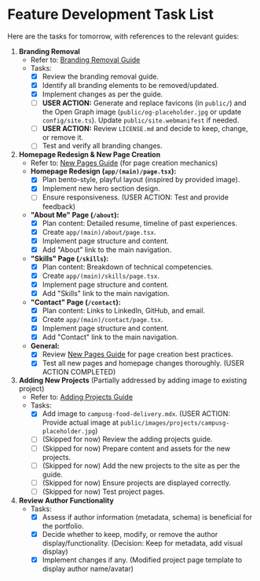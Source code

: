 # Feature Development Task List

Here are the tasks for tomorrow, with references to the relevant guides:

1.  **Branding Removal**
    *   Refer to: [Branding Removal Guide](./docs/branding-removal-guide.md)
    *   Tasks:
        *   [x] Review the branding removal guide.
        *   [x] Identify all branding elements to be removed/updated.
        *   [x] Implement changes as per the guide.
        *   [ ] **USER ACTION:** Generate and replace favicons (in `public/`) and the Open Graph image (`public/og-placeholder.jpg` or update `config/site.ts`). Update `public/site.webmanifest` if needed.
        *   [ ] **USER ACTION:** Review `LICENSE.md` and decide to keep, change, or remove it.
        *   [ ] Test and verify all branding changes.

2.  **Homepage Redesign & New Page Creation**
    *   Refer to: [New Pages Guide](./docs/new-pages-guide.md) (for page creation mechanics)
    *   **Homepage Redesign (`app/(main)/page.tsx`):**
        *   [x] Plan bento-style, playful layout (inspired by provided image).
        *   [x] Implement new hero section design.
        *   [ ] Ensure responsiveness. (USER ACTION: Test and provide feedback)
    *   **"About Me" Page (`/about`):**
        *   [x] Plan content: Detailed resume, timeline of past experiences.
        *   [x] Create `app/(main)/about/page.tsx`.
        *   [x] Implement page structure and content.
        *   [x] Add "About" link to the main navigation.
    *   **"Skills" Page (`/skills`):**
        *   [x] Plan content: Breakdown of technical competencies.
        *   [x] Create `app/(main)/skills/page.tsx`.
        *   [x] Implement page structure and content.
        *   [x] Add "Skills" link to the main navigation.
    *   **"Contact" Page (`/contact`):**
        *   [x] Plan content: Links to LinkedIn, GitHub, and email.
        *   [x] Create `app/(main)/contact/page.tsx`.
        *   [x] Implement page structure and content.
        *   [x] Add "Contact" link to the main navigation.
    *   **General:**
        *   [x] Review [New Pages Guide](./docs/new-pages-guide.md) for page creation best practices.
        *   [x] Test all new pages and homepage changes thoroughly. (USER ACTION COMPLETED)

3.  **Adding New Projects** (Partially addressed by adding image to existing project)
    *   Refer to: [Adding Projects Guide](./docs/adding-projects-guide.md)
    *   Tasks:
        *   [x] Add image to `campusg-food-delivery.mdx`. (USER ACTION: Provide actual image at `public/images/projects/campusg-placeholder.jpg`)
        *   [ ] (Skipped for now) Review the adding projects guide.
        *   [ ] (Skipped for now) Prepare content and assets for the new projects.
        *   [ ] (Skipped for now) Add the new projects to the site as per the guide.
        *   [ ] (Skipped for now) Ensure projects are displayed correctly.
        *   [ ] (Skipped for now) Test project pages.

4.  **Review Author Functionality**
    *   Tasks:
        *   [x] Assess if author information (metadata, schema) is beneficial for the portfolio.
        *   [x] Decide whether to keep, modify, or remove the author display/functionality. (Decision: Keep for metadata, add visual display)
        *   [x] Implement changes if any. (Modified project page template to display author name/avatar)
